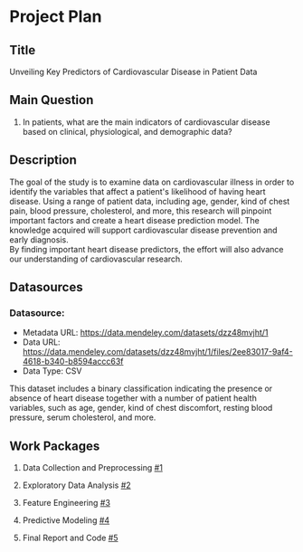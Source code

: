 # Project Plan

## Title
<!-- Give your project a short title. -->
Unveiling Key Predictors of Cardiovascular Disease in Patient Data

## Main Question

<!-- Think about one main question you want to answer based on the data. -->
1. In patients, what are the main indicators of cardiovascular disease based on clinical, physiological, and demographic data?

## Description

<!-- Describe your data science project in max. 200 words. Consider writing about why and how you attempt it. -->
The goal of the study is to examine data on cardiovascular illness in order to identify the variables that affect a patient's likelihood of having heart disease. Using a range of patient data, including age, gender, kind of chest pain, blood pressure, cholesterol, and more, this research will pinpoint important factors and create a heart disease prediction model. The knowledge acquired will support cardiovascular disease prevention and early diagnosis.  
By finding important heart disease predictors, the effort will also advance our understanding of cardiovascular research.
## Datasources

<!-- Describe each datasources you plan to use in a section. Use the prefic "DatasourceX" where X is the id of the datasource. -->

### Datasource: 
* Metadata URL: https://data.mendeley.com/datasets/dzz48mvjht/1
* Data URL: https://data.mendeley.com/datasets/dzz48mvjht/1/files/2ee83017-9af4-4618-b340-b8594accc63f
* Data Type: CSV

 
This dataset includes a binary classification indicating the presence or absence of heart disease together with a number of patient health variables, such as age, gender, kind of chest discomfort, resting blood pressure, serum cholesterol, and more.
## Work Packages

<!-- List of work packages ordered sequentially, each pointing to an issue with more details. -->

1. Data Collection and Preprocessing [#1][i1]

[i1]: https://github.com/MasseyGhalayani/MADE-template-GH/issues/1


2. Exploratory Data Analysis [#2][i2]

[i2]: https://github.com/MasseyGhalayani/MADE-template-GH/issues/2

3. Feature Engineering [#3][i3]

[i3]: https://github.com/MasseyGhalayani/MADE-template-GH/issues/3

4. Predictive Modeling [#4][i4]

[i4]: https://github.com/MasseyGhalayani/MADE-template-GH/issues/4

5. Final Report and Code [#5][i5]

[i5]: https://github.com/MasseyGhalayani/MADE-template-GH/issues/5